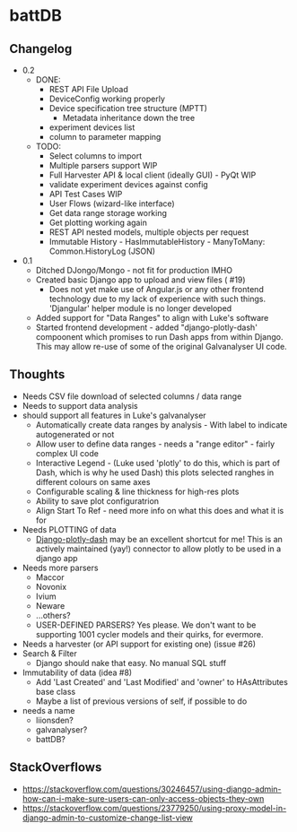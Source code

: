 battDB
======

Changelog
---------
* 0.2
  * DONE: 
    * REST API File Upload
    * DeviceConfig working properly
    * Device specification tree structure (MPTT)
      * Metadata inheritance down the tree
    * experiment devices list
    * column to parameter mapping
  * TODO:
    * Select columns to import
    * Multiple parsers support WIP
    * Full Harvester API & local client (ideally GUI) - PyQt WIP
    * validate experiment devices against config
    * API Test Cases WIP
    * User Flows (wizard-like interface)
    * Get data range storage working
    * Get plotting working again
    * REST API nested models, multiple objects per request
    * Immutable History - HasImmutableHistory - ManyToMany: Common.HistoryLog (JSON)
* 0.1
  * Ditched DJongo/Mongo - not fit for production IMHO
  * Created basic Django app to upload and view files ( #19)
    * Does not yet make use of Angular.js or any other frontend technology due to my lack of experience with such things. 'Djangular' helper module is no longer developed
  * Added support for "Data Ranges" to align with Luke's software
  * Started frontend development - added "django-plotly-dash' compoonent which promises to run Dash apps from within Django. This may allow re-use of some of the original Galvanalyser UI code.

Thoughts
--------
* Needs CSV file download of selected columns / data range
* Needs to support data analysis
* should support all features in Luke's galvanalyser
    * Automatically create data ranges by analysis - With label to indicate autogenerated or not
    * Allow user to define data ranges - needs a "range editor" - fairly complex UI code
    * Interactive Legend - (Luke used 'plotly' to do this, which is part of Dash, which is why he used Dash) this plots selected ranghes in different colours on same axes
    * Configurable scaling & line thickness for high-res plots
    * Ability to save plot configuratrion
    * Align Start To Ref - need more info on what this does and what it is for
* Needs PLOTTING of data
    * [Django-plotly-dash](https://django-plotly-dash.readthedocs.io/en/latest/) may be an excellent shortcut for me! This is an actively maintained (yay!) connector to allow plotly to be used in a django app
* Needs more parsers
    * Maccor
    * Novonix
    * Ivium
    * Neware
    * ...others?
    * USER-DEFINED PARSERS? Yes please. We don't want to be supporting 1001 cycler models and their quirks, for evermore.
* Needs a harvester (or API support for existing one) (issue #26)
* Search & Filter
    * Django should nake that easy. No manual SQL stuff
* Immutability of data (idea #8)
    * Add 'Last Created' and 'Last Modified' and 'owner' to HAsAttributes base class
    * Maybe a list of previous versions of self, if possible to do
* needs a name
    * liionsden?
    * galvanalyser?
    * battDB?


StackOverflows
-------------
* https://stackoverflow.com/questions/30246457/using-django-admin-how-can-i-make-sure-users-can-only-access-objects-they-own
* https://stackoverflow.com/questions/23779250/using-proxy-model-in-django-admin-to-customize-change-list-view
